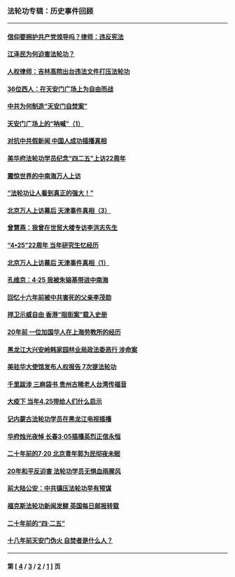 ### 法轮功专辑：历史事件回顾
---
#### [信仰要拥护共产党领导吗？律师：违反宪法](../../pages/nf5793/n14061325.md?10160430) 
#### [江泽民为何迫害法轮功？](../../pages/nf5793/n13876324.md?10160430) 
#### [人权律师：吉林高院出台违法文件打压法轮功](../../pages/nf5793/n13825665.md?10160430) 
#### [36位西人：在天安门广场上为自由而战](../../pages/nf5793/n13390029.md?10160430) 
#### [中共为何制造“天安门自焚案”](../../pages/nf5793/n13183270.md?10160430) 
#### [天安门广场上的“呐喊”（1）](../../pages/nf5793/n13105277.md?10160430) 
#### [对抗中共假新闻 中国人成功插播真相](../../pages/nf5793/n12910618.md?10160430) 
#### [美华府法轮功学员纪念“四二五”上访22周年](../../pages/nf5793/n12904445.md?10160430) 
#### [震惊世界的中南海万人上访](../../pages/nf5793/n12903976.md?10160430) 
#### [“法轮功让人看到真正的强大！”](../../pages/nf5793/n12903195.md?10160430) 
#### [北京万人上访幕后 天津事件真相（3）](../../pages/nf5793/n12902807.md?10160430) 
#### [曾慧燕：我曾在世贸大楼专访李洪志先生](../../pages/nf5793/n12898729.md?10160430) 
#### [“4•25”22周年 当年研究生忆经历](../../pages/nf5793/n12894152.md?10160430) 
#### [北京万人上访幕后 天津事件真相（1）](../../pages/nf5793/n12885174.md?10160430) 
#### [孔维京：4·25 我被朱镕基带进中南海](../../pages/nf5793/n12864987.md?10160430) 
#### [回忆十六年前被中共害死的父亲李茂勋](../../pages/nf5793/n12880270.md?10160430) 
#### [捍卫示威自由 香港“阻街案”载入史册](../../pages/nf5793/n12811245.md?10160430) 
#### [20年前 一位加国华人在上海劳教所的经历](../../pages/nf5793/n12707932.md?10160430) 
#### [黑龙江大兴安岭韩家园林业局政法委恶行 涉命案](../../pages/nf5793/n12622815.md?10160430) 
#### [美驻华大使馆发布人权报告 7次提法轮功](../../pages/nf5793/n12520541.md?10160430) 
#### [千里跋涉 三麻袋书 贵州古稀老人台湾传福音](../../pages/nf5793/n12198750.md?10160430) 
#### [大疫下 当年4.25带给人们什么启示](../../pages/nf5793/n12058565.md?10160430) 
#### [记内蒙古法轮功学员在黑龙江电视插播](../../pages/nf5793/n11699194.md?10160430) 
#### [华府烛光夜悼 长春3·05插播英烈正信永恒](../../pages/nf5793/n11397432.md?10160430) 
#### [二十年前的7·20 北京青年郭为民彻夜未眠](../../pages/nf5793/n11354195.md?10160430) 
#### [20年和平反迫害 法轮功学员无惧血雨腥风](../../pages/nf5793/n11348279.md?10160430) 
#### [前大陆公安：中共镇压法轮功早有预谋](../../pages/nf5793/n11352168.md?10160430) 
#### [福克斯法轮功新闻发酵  英国每日邮报转载](../../pages/nf5793/n11285952.md?10160430) 
#### [二十年前的“四·二五”](../../pages/nf5793/n11207639.md?10160430) 
#### [十八年前天安门伪火 自焚者是什么人？](../../pages/nf5793/n10996556.md?10160430) 

---
#### 第 [ [4](./4.md?10160430) / [3](./3.md?10160430) / [2](./2.md?10160430) / [1](./1.md?10160430) ] 页
